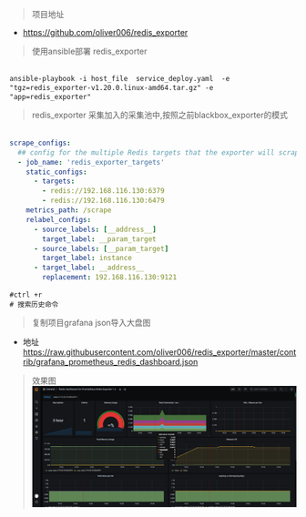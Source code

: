 > 项目地址
- https://github.com/oliver006/redis_exporter

> 使用ansible部署 redis_exporter
```shell script

ansible-playbook -i host_file  service_deploy.yaml  -e "tgz=redis_exporter-v1.20.0.linux-amd64.tar.gz" -e "app=redis_exporter"

```

> redis_exporter 采集加入的采集池中,按照之前blackbox_exporter的模式
```yaml

scrape_configs:
  ## config for the multiple Redis targets that the exporter will scrape
  - job_name: 'redis_exporter_targets'
    static_configs:
      - targets:
        - redis://192.168.116.130:6379
        - redis://192.168.116.130:6479
    metrics_path: /scrape
    relabel_configs:
      - source_labels: [__address__]
        target_label: __param_target
      - source_labels: [__param_target]
        target_label: instance
      - target_label: __address__
        replacement: 192.168.116.130:9121

```

```
#ctrl +r  
# 搜索历史命令
```




> 复制项目grafana json导入大盘图

- 地址 https://raw.githubusercontent.com/oliver006/redis_exporter/master/contrib/grafana_prometheus_redis_dashboard.json

> 效果图
![image](./pic/redis_exporter.png)
